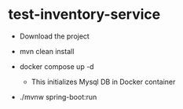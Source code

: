 # test-inventory-service

- Download the project

- mvn clean install

- docker compose up -d
    - This initializes Mysql DB in Docker container

- ./mvnw spring-boot:run